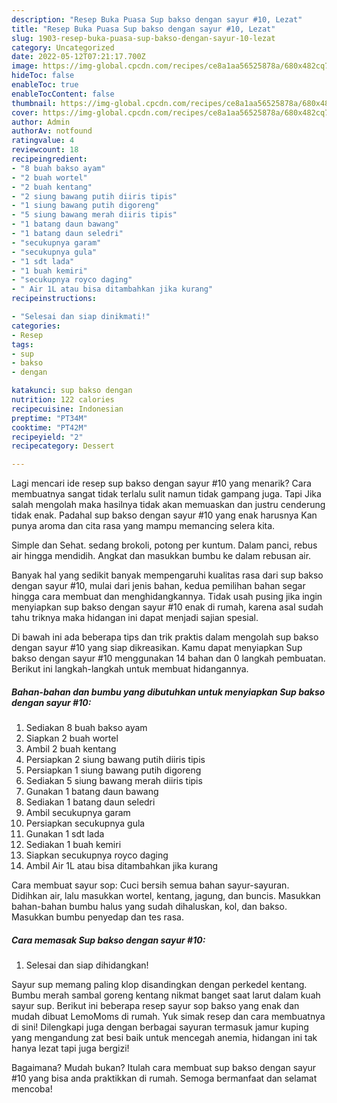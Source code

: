 ```yaml
---
description: "Resep Buka Puasa Sup bakso dengan sayur #10, Lezat"
title: "Resep Buka Puasa Sup bakso dengan sayur #10, Lezat"
slug: 1903-resep-buka-puasa-sup-bakso-dengan-sayur-10-lezat
category: Uncategorized
date: 2022-05-12T07:21:17.700Z
image: https://img-global.cpcdn.com/recipes/ce8a1aa56525878a/680x482cq70/sup-bakso-dengan-sayur-10-foto-resep-utama.jpg
hideToc: false
enableToc: true
enableTocContent: false
thumbnail: https://img-global.cpcdn.com/recipes/ce8a1aa56525878a/680x482cq70/sup-bakso-dengan-sayur-10-foto-resep-utama.jpg
cover: https://img-global.cpcdn.com/recipes/ce8a1aa56525878a/680x482cq70/sup-bakso-dengan-sayur-10-foto-resep-utama.jpg
author: Admin
authorAv: notfound
ratingvalue: 4
reviewcount: 18
recipeingredient:
- "8 buah bakso ayam"
- "2 buah wortel"
- "2 buah kentang"
- "2 siung bawang putih diiris tipis"
- "1 siung bawang putih digoreng"
- "5 siung bawang merah diiris tipis"
- "1 batang daun bawang"
- "1 batang daun seledri"
- "secukupnya garam"
- "secukupnya gula"
- "1 sdt lada"
- "1 buah kemiri"
- "secukupnya royco daging"
- " Air 1L atau bisa ditambahkan jika kurang"
recipeinstructions:

- "Selesai dan siap dinikmati!"
categories:
- Resep
tags:
- sup
- bakso
- dengan

katakunci: sup bakso dengan 
nutrition: 122 calories
recipecuisine: Indonesian
preptime: "PT34M"
cooktime: "PT42M"
recipeyield: "2"
recipecategory: Dessert

---
```



Lagi mencari ide resep sup bakso dengan sayur #10 yang menarik? Cara membuatnya sangat tidak terlalu sulit namun tidak gampang juga. Tapi Jika salah mengolah maka hasilnya tidak akan memuaskan dan justru cenderung tidak enak. Padahal sup bakso dengan sayur #10 yang enak harusnya Kan punya aroma dan cita rasa yang mampu memancing selera kita.


Simple dan Sehat. sedang brokoli, potong per kuntum. Dalam panci, rebus air hingga mendidih. Angkat dan masukkan bumbu ke dalam rebusan air.

Banyak hal yang sedikit banyak mempengaruhi kualitas rasa dari sup bakso dengan sayur #10, mulai dari jenis bahan, kedua pemilihan bahan segar hingga cara membuat dan menghidangkannya. Tidak usah pusing jika ingin menyiapkan sup bakso dengan sayur #10 enak di rumah, karena asal sudah tahu triknya maka hidangan ini dapat menjadi sajian spesial.


Di bawah ini ada beberapa tips dan trik praktis dalam mengolah sup bakso dengan sayur #10 yang siap dikreasikan. Kamu dapat menyiapkan Sup bakso dengan sayur #10 menggunakan 14 bahan dan 0 langkah pembuatan. Berikut ini langkah-langkah untuk membuat hidangannya.

<!--inarticleads1-->

##### Bahan-bahan dan bumbu yang dibutuhkan untuk menyiapkan Sup bakso dengan sayur #10:

1. Sediakan 8 buah bakso ayam
1. Siapkan 2 buah wortel
1. Ambil 2 buah kentang
1. Persiapkan 2 siung bawang putih diiris tipis
1. Persiapkan 1 siung bawang putih digoreng
1. Sediakan 5 siung bawang merah diiris tipis
1. Gunakan 1 batang daun bawang
1. Sediakan 1 batang daun seledri
1. Ambil secukupnya garam
1. Persiapkan secukupnya gula
1. Gunakan 1 sdt lada
1. Sediakan 1 buah kemiri
1. Siapkan secukupnya royco daging
1. Ambil  Air 1L atau bisa ditambahkan jika kurang


Cara membuat sayur sop: Cuci bersih semua bahan sayur-sayuran. Didihkan air, lalu masukkan wortel, kentang, jagung, dan buncis. Masukkan bahan-bahan bumbu halus yang sudah dihaluskan, kol, dan bakso. Masukkan bumbu penyedap dan tes rasa. 

<!--inarticleads2-->

##### Cara memasak Sup bakso dengan sayur #10:


1. Selesai dan siap dihidangkan!

Sayur sup memang paling klop disandingkan dengan perkedel kentang. Bumbu merah sambal goreng kentang nikmat banget saat larut dalam kuah sayur sup. Berikut ini beberapa resep sayur sop bakso yang enak dan mudah dibuat LemoMoms di rumah. Yuk simak resep dan cara membuatnya di sini! Dilengkapi juga dengan berbagai sayuran termasuk jamur kuping yang mengandung zat besi baik untuk mencegah anemia, hidangan ini tak hanya lezat tapi juga bergizi! 

Bagaimana? Mudah bukan? Itulah cara membuat sup bakso dengan sayur #10 yang bisa anda praktikkan di rumah. Semoga bermanfaat dan selamat mencoba!

